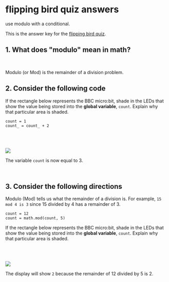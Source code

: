 # flipping bird quiz answers

use modulo with a conditional.

This is the answer key for the [flipping bird quiz](/lessons/flipping-bird/quiz).

## 1. What does "modulo" mean in math?

<br/>

Modulo (or Mod) is the remainder of a division problem.

## 2. Consider the following code

If the rectangle below represents the BBC micro:bit, shade in the LEDs that show the value being stored into  the **global variable**, `count`. Explain why that particular area is shaded.

```
count = 1
count_ = count_ + 2
```

<br/>

<br/>

![](/static/mb/lessons/flipping-bird-0.png)

The variable `count` is now equal to 3.

<br/>

## 3. Consider the following directions

Modulo (Mod) tells us what the remainder of a division is. For example, `15 mod 4 is 3` since 15 divided by 4 has a remainder of 3.

```
count = 12
count = math.mod(count, 5)
```

If the rectangle below represents the BBC micro:bit, shade in the LEDs that show the value being stored into  the **global variable**, `count`. Explain why that particular area is shaded.

<br/>

<br/>

![](/static/mb/lessons/flipping-bird-1.png)

The display will show `2` because the remainder of 12 divided by 5 is 2.

